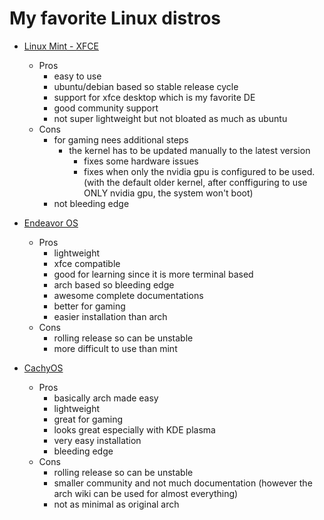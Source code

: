 # My favorite Linux distros
- [Linux Mint - XFCE](https://www.linuxmint.com/edition.php?id=317)
  - Pros
    - easy to use
    - ubuntu/debian based so stable release cycle
    - support for xfce desktop which is my favorite DE
    - good community support
    - not super lightweight but not bloated as much as ubuntu
  - Cons
    - for gaming nees additional steps
      - the kernel has to be updated manually to the latest version
        - fixes some hardware issues
        - fixes when only the nvidia gpu is configured to be used. (with the default older kernel, after conffiguring to use ONLY nvidia gpu, the system won't boot)
    - not bleeding edge 
- [Endeavor OS](https://endeavouros.com/#Download)
  - Pros
  	- lightweight
  	- xfce compatible
  	- good for learning since it is more terminal based 
  	- arch based so bleeding edge
  	- awesome complete documentations
  	- better for gaming
  	- easier installation than arch
  - Cons
    - rolling release so can be unstable
    - more difficult to use than mint

- [CachyOS](https://cachyos.org/)
  - Pros
    - basically arch made easy
    - lightweight
    - great for gaming
    - looks great especially with KDE plasma
    - very easy installation
    - bleeding edge
  - Cons
    - rolling release so can be unstable
    - smaller community and not much documentation (however the arch wiki can be used for almost everything)
    - not as minimal as original arch
  